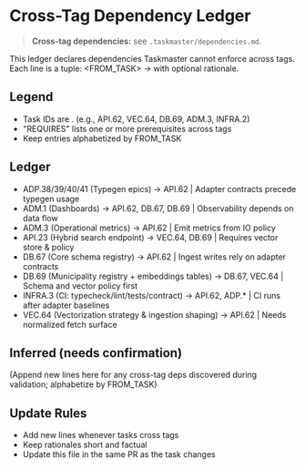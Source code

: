 # Cross-Tag Dependency Ledger

> **Cross-tag dependencies:** see `.taskmaster/dependencies.md`.

This ledger declares dependencies Taskmaster cannot enforce across tags.
Each line is a tuple: <FROM_TASK> -> <REQUIRES> with optional rationale.

## Legend
- Task IDs are <TAG>.<NUM> (e.g., API.62, VEC.64, DB.69, ADM.3, INFRA.2)
- "REQUIRES" lists one or more prerequisites across tags
- Keep entries alphabetized by FROM_TASK

## Ledger
- ADP.38/39/40/41 (Typegen epics) -> API.62 | Adapter contracts precede typegen usage
- ADM.1 (Dashboards) -> API.62, DB.67, DB.69 | Observability depends on data flow
- ADM.3 (Operational metrics) -> API.62 | Emit metrics from IO policy
- API.23 (Hybrid search endpoint) -> VEC.64, DB.69 | Requires vector store & policy
- DB.67 (Core schema registry) -> API.62 | Ingest writes rely on adapter contracts
- DB.69 (Municipality registry + embeddings tables) -> DB.67, VEC.64 | Schema and vector policy first
- INFRA.3 (CI: typecheck/lint/tests/contract) -> API.62, ADP.* | CI runs after adapter baselines
- VEC.64 (Vectorization strategy & ingestion shaping) -> API.62 | Needs normalized fetch surface

## Inferred (needs confirmation)
(Append new lines here for any cross-tag deps discovered during validation; alphabetize by FROM_TASK)

## Update Rules
- Add new lines whenever tasks cross tags
- Keep rationales short and factual
- Update this file in the same PR as the task changes